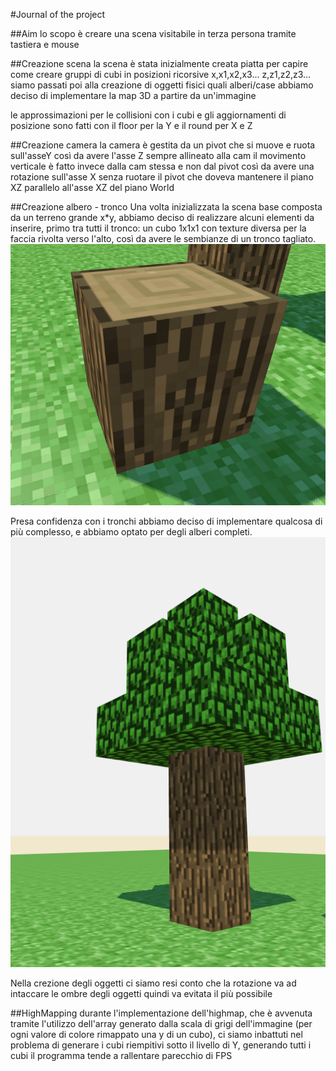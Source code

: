 #Journal of the project

##Aim
lo scopo è creare una scena visitabile in terza persona tramite tastiera e mouse

##Creazione scena
la scena è stata inizialmente creata piatta per capire come creare gruppi di cubi in posizioni ricorsive x,x1,x2,x3... z,z1,z2,z3...
siamo passati poi alla creazione di oggetti fisici quali alberi/case
abbiamo deciso di implementare la map 3D a partire da un'immagine

le approssimazioni per le collisioni con i cubi e gli aggiornamenti di posizione sono fatti con il floor per la Y e il round per X e Z


##Creazione camera
la camera è gestita da un pivot che si muove e ruota sull'asseY così da avere l'asse Z sempre allineato alla cam
il movimento verticale è fatto invece dalla cam stessa e non dal pivot così da avere una rotazione sull'asse X senza ruotare il pivot che doveva mantenere il piano XZ parallelo all'asse XZ del piano World

##Creazione albero - tronco
Una volta inizializzata la scena base composta da un terreno grande x*y, abbiamo deciso di realizzare alcuni
elementi da inserire, primo tra tutti il tronco: un cubo 1x1x1 con texture diversa per la faccia rivolta verso 
l'alto, così da avere le sembianze di un tronco tagliato.
![Image from Minecraft](img/tronco.png)

Presa confidenza con i tronchi abbiamo deciso di implementare qualcosa di più complesso, e abbiamo optato per degli alberi completi.
![Image from Minecraft](img/albero.png)

Nella crezione degli oggetti ci siamo resi conto che la rotazione va ad intaccare le ombre degli oggetti quindi va evitata il più possibile

##HighMapping
durante l'implementazione dell'highmap, che è avvenuta tramite l'utilizzo dell'array generato dalla scala di grigi dell'immagine (per ogni valore di colore rimappato una y di un cubo), ci siamo inbattuti nel problema di generare i cubi riempitivi sotto il livello di Y, generando tutti i cubi il programma tende a rallentare parecchio di FPS
